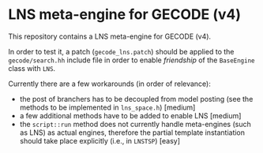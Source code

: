 # LNS meta-engine for GECODE (v4)

This repository contains a LNS meta-engine for GECODE (v4).

In order to test it, a patch (`gecode_lns.patch`) should be applied to the `gecode/search.hh` include file in order to enable *friendship* of the `BaseEngine` class with `LNS`.

Currently there are a few workarounds (in order of relevance):

* the post of branchers has to be decoupled from model posting (see the methods to be implemented in `lns_space.h`) [medium]
* a few additional methods have to be added to enable LNS [medium]
* the `script::run` method does not currently handle meta-engines (such as LNS) as actual engines, therefore the partial template instantiation should take place explicitly (i.e., in `LNSTSP`) [easy]
